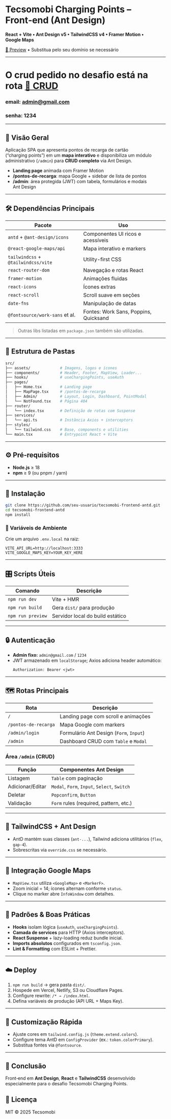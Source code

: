 # Tecsomobi Charging Points – Front‑end (Ant Design)

**React + Vite • Ant Design v5 • TailwindCSS v4 • Framer Motion • Google Maps**

[🔗 Preview](https://front-antd-tecsomobi.vercel.app/) • Substitua pelo seu domínio se necessário

---

# O crud pedido no desafio está na rota [🔗 CRUD](https://front-antd-tecsomobi.vercel.app/admin)
### email: admin@gmail.com
### senha: 1234

---

## 📌 Visão Geral
Aplicação SPA que apresenta pontos de recarga de cartão (“charging points”) em um **mapa interativo** e disponibiliza um módulo administrativo (`/admin`) para **CRUD completo** via Ant Design.

- **Landing page** animada com Framer Motion
- **/pontos-de-recarga**: mapa Google + sidebar de lista de pontos
- **/admin**: área protegida (JWT) com tabela, formulários e modais Ant Design

---

## 🛠️ Dependências Principais
| Pacote                           | Uso                                          |
|----------------------------------|----------------------------------------------|
| `antd` + `@ant-design/icons`     | Componentes UI ricos e acessíveis            |
| `@react-google-maps/api`         | Mapa interativo e markers                    |
| `tailwindcss` + `@tailwindcss/vite` | Utility-first CSS                        |
| `react-router-dom`               | Navegação e rotas React                      |
| `framer-motion`                  | Animações fluidas                            |
| `react-icons`                    | Ícones extras                                |
| `react-scroll`                   | Scroll suave em seções                       |
| `date-fns`                       | Manipulação de datas                         |
| `@fontsource/work-sans` et al.  | Fontes: Work Sans, Poppins, Quicksand        |

> Outras libs listadas em `package.json` também são utilizadas.

---

## 📁 Estrutura de Pastas
```bash
src/
├── assets/             # Imagens, logos e ícones
├── components/         # Header, Footer, MapView, Loader...
├── hooks/              # useChargingPoints, useAuth
├── pages/
│   ├── Home.tsx        # Landing page
│   ├── MapPage.tsx     # /pontos-de-recarga
│   ├── Admin/          # Layout, Login, Dashboard, PointModal
│   └── NotFound.tsx    # Página 404
├── router/
│   └── index.tsx       # Definição de rotas com Suspense
├── services/
│   └── api.ts          # Instância Axios + interceptors
├── styles/
│   └── tailwind.css    # Base, components e utilities
└── main.tsx            # Entrypoint React + Vite
```

---

## ⚙️ Pré‑requisitos
- **Node.js** ≥ 18
- **npm** ≥ 9 (ou pnpm / yarn)

---

## 🚀 Instalação
```bash
git clone https://github.com/seu-usuario/tecsomobi-frontend-antd.git
cd tecsomobi-frontend-antd
npm install
```

### 🔧 Variáveis de Ambiente
Crie um arquivo `.env.local` na raiz:
```env
VITE_API_URL=http://localhost:3333
VITE_GOOGLE_MAPS_KEY=YOUR_KEY_HERE
```

---

## 🎛️ Scripts Úteis
| Comando           | Descrição                      |
|-------------------|--------------------------------|
| `npm run dev`     | Vite + HMR                     |
| `npm run build`   | Gera `dist/` para produção     |
| `npm run preview` | Servidor local do build estático |

---

## 🔒 Autenticação
- **Admin fixo:** `admin@gmail.com` / `1234`
- JWT armazenado em `localStorage`; Axios adiciona header automático:
  ```http
  Authorization: Bearer <jwt>
  ```

---

## 🗺️ Rotas Principais
| Rota                     | Descrição                              |
|--------------------------|----------------------------------------|
| `/`                      | Landing page com scroll e animações    |
| `/pontos-de-recarga`     | Mapa Google com markers                |
| `/admin/login`           | Formulário Ant Design (`Form`, `Input`)|
| `/admin`                 | Dashboard CRUD com `Table` e `Modal`   |

### Área `/admin` (CRUD)
| Função            | Componentes Ant Design               |
|-------------------|--------------------------------------|
| Listagem          | `Table` com paginação                |
| Adicionar/Editar  | `Modal`, `Form`, `Input`, `Select`, `Switch` |
| Deletar           | `Popconfirm`, `Button`               |
| Validação         | `Form` rules (required, pattern, etc.)|

---

## 🎨 TailwindCSS + Ant Design
- AntD mantém suas classes (`ant-...`), Tailwind adiciona utilitários (`flex`, `gap-4`).
- Sobrescritas via `override.css` se necessário.

---

## 📍 Integração Google Maps
- `MapView.tsx` utiliza `<GoogleMap>` e `<MarkerF>`.
- Zoom inicial = 14; ícones alternam conforme `status`.
- Clique no marker abre `InfoWindow` com detalhes.

---

## 🔧 Padrões & Boas Práticas
- **Hooks** isolam lógica (`useAuth`, `useChargingPoints`).
- **Camada de services** para HTTP (Axios interceptors).
- **React Suspense** + lazy-loading reduz bundle inicial.
- **Imports absolutos** configurados em `tsconfig.json`.
- **Lint & Formatting** com ESLint + Prettier.

---

## ☁️ Deploy
1. `npm run build` → gera pasta `dist/`.
2. Hospede em Vercel, Netlify, S3 ou Cloudflare Pages.
3. Configure rewrite: `/* → /index.html`.
4. Defina variáveis de produção (API URL + Maps Key).

---

## 🔄 Customização Rápida
- Ajuste cores em `tailwind.config.js` (`theme.extend.colors`).
- Configure tema AntD em `ConfigProvider` (ex.: `token.colorPrimary`).
- Substitua fontes via `@fontsource`.  

---

## 🎉 Conclusão
Front‑end em **Ant Design**, **React** e **TailwindCSS** desenvolvido especialmente para o desafio Tecsomobi Charging Points.

## 📜 Licença
MIT © 2025 Tecsomobi
